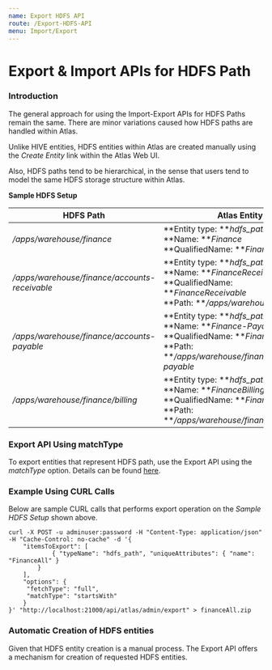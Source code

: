 ```yaml
---
name: Export HDFS API
route: /Export-HDFS-API
menu: Import/Export
---
```


# Export & Import APIs for HDFS Path

### Introduction

The general approach for using the Import-Export APIs for HDFS Paths remain the same. There are minor variations caused how HDFS paths are handled within Atlas.

Unlike HIVE entities, HDFS entities within Atlas are created manually using the _Create Entity_ link within the Atlas Web UI.

Also, HDFS paths tend to be hierarchical, in the sense that users tend to model the same HDFS storage structure within Atlas.

__Sample HDFS Setup__

|**HDFS Path**|**Atlas Entity**|
| ------------ | ------------ |
|<em>/apps/warehouse/finance</em>|**Entity type: **<em>hdfs_path</em><br/>**Name: **<em>Finance</em><br/>**QualifiedName: **<em>FinanceAll</em>|
|<em>/apps/warehouse/finance/accounts-receivable</em>|**Entity type: **<em>hdfs_path</em><br/>**Name: **<em>FinanceReceivable</em><br/>**QualifiedName: **<em>FinanceReceivable</em><br/>**Path: **<em>/apps/warehouse/finance</em>|
|<em>/apps/warehouse/finance/accounts-payable</em>|**Entity type: **<em>hdfs_path</em><br/>**Name: **<em>Finance-Payable</em><br/>**QualifiedName: **<em>FinancePayable</em><br/>**Path: **<em>/apps/warehouse/finance/accounts-payable</em>|
|<em>/apps/warehouse/finance/billing</em>|**Entity type: **<em>hdfs_path</em><br/>**Name: **<em>FinanceBilling</em><br/>**QualifiedName: **<em>FinanceBilling</em><br/>**Path: **<em>/apps/warehouse/finance/billing</em>|


### Export API Using matchType
To export entities that represent HDFS path, use the Export API using the _matchType_ option. Details can be found [here](Export-API).

### Example Using CURL Calls
Below are sample CURL calls that performs export operation on the _Sample HDFS Setup_ shown above.

```
curl -X POST -u adminuser:password -H "Content-Type: application/json" -H "Cache-Control: no-cache" -d '{
    "itemsToExport": [
            { "typeName": "hdfs_path", "uniqueAttributes": { "name": "FinanceAll" }
        }
    ],
    "options": {
     "fetchType": "full",
     "matchType": "startsWith"
    }
}' "http://localhost:21000/api/atlas/admin/export" > financeAll.zip
```

### Automatic Creation of HDFS entities
Given that HDFS entity creation is a manual process. The Export API offers a mechanism for creation of requested HDFS entities.
